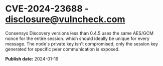 # CVE-2024-23688 - disclosure@vulncheck.com

Consensys Discovery versions less than 0.4.5 uses the same AES/GCM nonce for the entire session. which should ideally be unique for every message. The node's private key isn't compromised, only the session key generated for specific peer communication is exposed.



**Publish date:** 2024-01-19
